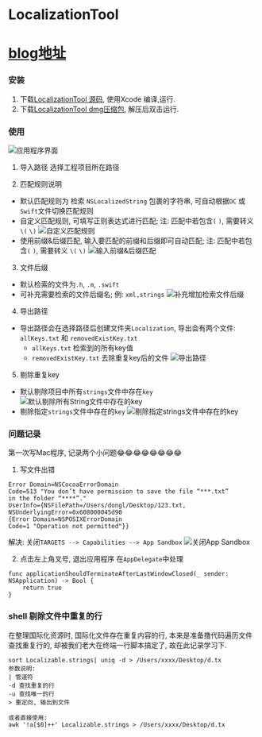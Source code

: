 # LocalizationTool
# [blog地址](http://yuqiangcoder.com/2017/12/22/LocalizationTool-%E5%9B%BD%E9%99%85%E5%8C%96%E5%B7%A5%E5%85%B7.html)
### 安装
1. 下载[LocalizationTool 源码](https://github.com/YQqiang/LocalizationTool), 使用Xcode 编译,运行. 
2. 下载[LocalizationTool dmg压缩包](https://github.com/YQqiang/LocalizationTool/releases/tag/v1.0), 解压后双击运行.

### 使用
![应用程序界面](https://github.com/YQqiang/LocalizationTool/blob/master/screenshot/1.png)

1. 导入路径
选择工程项目所在路径

2. 匹配规则说明
* 默认匹配规则为 检索 `NSLocalizedString` 包裹的字符串, 可自动根据`OC` 或 `Swift`文件切换匹配规则
* 自定义匹配规则, 可填写正则表达式进行匹配; 注: 匹配中若包含`(` `)`, 需要转义 `\(` `\)`
![自定义匹配规则](https://github.com/YQqiang/LocalizationTool/blob/master/screenshot/2.png)
* 使用前缀&后缀匹配, 输入要匹配的前缀和后缀即可自动匹配; 注: 匹配中若包含`(` `)`, 需要转义 `\(` `\)`
![输入前缀&后缀匹配](https://github.com/YQqiang/LocalizationTool/blob/master/screenshot/3.png)

3. 文件后缀
* 默认检索的文件为`.h`, `.m`, `.swift`
* 可补充需要检索的文件后缀名; 例: `xml,strings`
![补充增加检索文件后缀](https://github.com/YQqiang/LocalizationTool/blob/master/screenshot/4.png)

4. 导出路径
* 导出路径会在选择路径后创建文件夹`Localization`, 导出会有两个文件: `allKeys.txt` 和 `removedExistKey.txt`
  * `allKeys.txt`  检索到的所有key值
  * `removedExistKey.txt`  去除重复key后的文件
![导出路径](https://github.com/YQqiang/LocalizationTool/blob/master/screenshot/5.png)

5. 剔除重复key
* 默认剔除项目中所有`strings`文件中存在`key`
![默认剔除所有String文件中存在的key](https://github.com/YQqiang/LocalizationTool/blob/master/screenshot/6.png)
* 剔除指定`strings`文件中存在的`key`
![剔除指定strings文件中存在的key](https://github.com/YQqiang/LocalizationTool/blob/master/screenshot/7.png)

### 问题记录
第一次写Mac程序, 记录两个小问题😂😂😂😂😂😂😂😂
1. 写文件出错

```
Error Domain=NSCocoaErrorDomain 
Code=513 "You don’t have permission to save the file “***.txt” 
in the folder “****”." 
UserInfo={NSFilePath=/Users/dongl/Desktop/123.txt, 
NSUnderlyingError=0x608000045d90 
{Error Domain=NSPOSIXErrorDomain 
Code=1 "Operation not permitted"}}
```
解决: 关闭`TARGETS --> Capabilities --> App Sandbox`
![关闭App Sandbox](https://github.com/YQqiang/LocalizationTool/blob/master/screenshot/8.png)

2. 点击左上角叉号, 退出应用程序
在`AppDelegate`中处理

```
func applicationShouldTerminateAfterLastWindowClosed(_ sender: NSApplication) -> Bool {
    return true
}
```

### shell 剔除文件中重复的行
在整理国际化资源时, 国际化文件存在重复内容的行, 本来是准备撸代码遍历文件查找重复行的, 却被我们老大在终端一行脚本搞定了, 故在此记录学习下.

```
sort Localizable.strings| uniq -d > /Users/xxxx/Desktop/d.tx
参数说明: 
| 管道符
-d 查找重复的行
-u 查找唯一的行
> 重定向, 输出到文件

或者直接使用:
awk '!a[$0]++' Localizable.strings > /Users/xxxx/Desktop/d.tx
```


